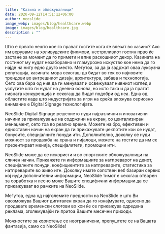 ```yaml
---
title: "Казина и обложувалници"
date: 2020-09-12T14:51:12+06:00
author: neoslide
image_webp: images/blog/healthcare.webp
image: images/blog/healthcare.jpg
description : ""
---
```

Што е првото нешто кое го прават гостите кога ќе влезат во казино? Ако им веруваме на холивудските филмови, нестрпливиот гостин прво ќе застане за момент да го примети и впие раскошниот декор. Казината на гостинот му нудат незаборавно и гламурозно искуство кое нема да го најде на ниту едно друго место. Меѓутоа, за да ја задржат оваа луксузна репутација, казината мора секогаш да бидат во тек со најновите трендови во внтрешниот дизајн, архитектура, забава и технологија. Сето ова бара од нив да ги менуваат и освежуваат нивниот изглед и услугите што ги нудат на дневна основа, но исто така и да ја пратат нивната конкуренција и секогаш да бидат подобри од неа. Една од областите каде што индустријата за игри на среќа вложува сериозно внимание е Digital Signage технологијата.

NeoSlide Digital Signage решението нуди најразлични и иновативни начини за прикажување на содржини на екран, со центализиран менаџмент, сето тоа во реално време. Можете на брз, ефективен и едноставен начин на екран да ги прикажувате џекпотите кои се нудат, бонусите, специјалните понуди итн. Дополнително, доколку се нуди можност за продажба на храна и пијалоци, можете на гостите да им се презентираат менија, специјалитети, промоции итн.

NeoSlide може да се искористи и во спортските обложувалници на сличен начин. Прикажете ги информациите за натпреварот на денот, специјалните понуди, коефициентите за натпреварите, статистика за натпреварите во живо итн. Доколку имате сопствен веб базиран сервис кој нуди дополнителни информации, NeoSlide тимот е секогаш отворен за соработка и лесно може Вашите специфични информации да се прикажуваат во рамките на NeoSlide.

Меѓутоа, една од најголемите предности на NeoSlide е што Ви овозможува Вашиот дигитален екран да го изнајмувате, односно да продавате временски слотови во кои ќе се прикажува одредена реклама, зголемувајќи ги притоа Вашите месечни приходи.

Можностите за користење се неограничени, препуштете се на Вашата фантазија, само со NeoSlide!
